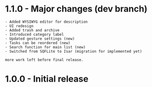 # 1.1.0 - Major changes (dev branch)
    - Added WYSIWYG editor for description
    - UI redesign
    - Added trash and archive
    - Introduced category label
    - Updated gesture settings (new)
    - Tasks can be reordered (new)
    - Search function for main list (new)
    - Switched from SQFLite to Isar (migration for implemented yet)

    more work left before final release.

# 1.0.0 - Initial release